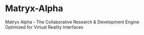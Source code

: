 # Matryx-Alpha
Matryx Alpha - The Collaborative Research &amp; Development Engine Optimized for Virtual Reality Interfaces
